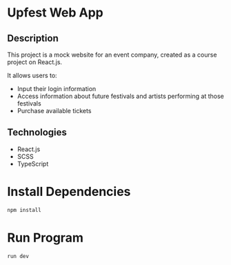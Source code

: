 # Upfest Web App

## Description  
This project is a mock website for an event company, created as a course project on React.js.

It allows users to:  
- Input their login information  
- Access information about future festivals and artists performing at those festivals  
- Purchase available tickets  

## Technologies  
- React.js  
- SCSS  
- TypeScript  

# Install Dependencies
```sh
npm install
```
# Run Program
```sh
run dev
